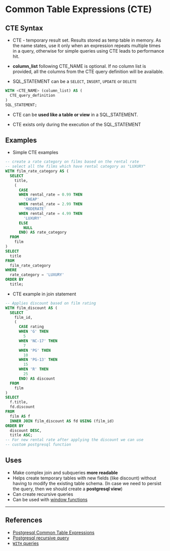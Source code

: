 # Common Table Expressions (CTE)

## CTE Syntax

* CTE - temporary result set. Results stored as temp table in memory. As the name states, use it only when an expression repeats multiple times in a query, otherwise for simple queries using CTE leads to performance hit.

* **column_list** following CTE_NAME is optional. If no column list is provided, all the columns from the CTE query definition will be available.

* SQL_STATEMENT can be a `SELECT`, `INSERT`, `UPDATE` or `DELETE`

```SQL
WITH <CTE_NAME> (column_list) AS (
  CTE_query_definition
)
SQL_STATEMENT;
```

* CTE can be **used like a table or view** in a SQL_STATEMENT.

* CTE exists only during the execution of the SQL_STATEMENT

## Examples

* Simple CTE examples

```SQL
-- create a rate category on films based on the rental rate
-- select all the films which have rental category as "LUXURY"
WITH film_rate_category AS (
  SELECT
    title,
    (
      CASE
      WHEN rental_rate = 0.99 THEN
        'CHEAP'
      WHEN rental_rate = 2.99 THEN
        'MODERATE'
      WHEN rental_rate = 4.99 THEN
        'LUXURY'
      ELSE
        NULL
      END) AS rate_category
  FROM
    film
)
SELECT
  title
FROM
  film_rate_category
WHERE
  rate_category = 'LUXURY'
ORDER BY
  title;

```

* CTE example in join statement

```SQL
-- Applies discount based on film rating
WITH film_discount AS (
  SELECT
    film_id,
    (
      CASE rating
      WHEN 'G' THEN
        5
      WHEN 'NC-17' THEN
        7
      WHEN 'PG' THEN
        10
      WHEN 'PG-13' THEN
        15
      WHEN 'R' THEN
        25
      END) AS discount
  FROM
    film
)
SELECT
  f.title,
  fd.discount
FROM
  film AS f
  INNER JOIN film_discount AS fd USING (film_id)
ORDER BY
  discount DESC,
  title ASC;
-- For new rental rate after applying the discount we can use
-- custom postgresql function
```

## Uses

* Make complex join and subqueries **more readable**
* Helps create temporary tables with new fields (like discount) without having to modify the existing table schema. (In case we need to persist the query, then we should create a **postgresql view**)
* Can create recursive queries
* Can be used with [window functions](http://www.postgresqltutorial.com/postgresql-window-function/)

---

## References

* [Postgresql Common Table Expressions](http://www.postgresqltutorial.com/postgresql-cte/)
* [Postgresql recursive query](http://www.postgresqltutorial.com/postgresql-recursive-query/)
* [`WITH` queries](https://www.postgresql.org/docs/9.1/queries-with.html)
